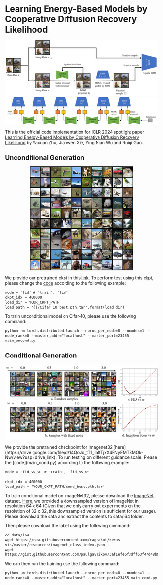 # Learning Energy-Based Models by Cooperative Diffusion Recovery Likelihood

<p align="center">
<img src=Images/CDRL_training.png />
<img src=Images/CDRL_sampling.png />
</p>

This is the official code implementation for ICLR 2024 spotlight paper [Learning Energy-Based Models by Cooperative Diffusion Recovery Likelihood](https://openreview.net/pdf?id=AyzkDpuqcl) by Yaxuan Zhu, Jianwen Xie, Ying Nian Wu and Ruiqi Gao. 

## Unconditional Generation

<p align="center">
<img src=Images/fid_cifar10.png />
</p>

We provide our pretrained ckpt in this [link](https://drive.google.com/file/d/1DAH5V3aoRlCYSp8FAzmWFP7ztb01urED/view?usp=drive_link). To perform test using this ckpt, please change the [code](main_uncond.py) according to the following example:

```
mode = 'fid' # 'train', 'fid'
ckpt_idx = 400000
load_dir = YOUR_CKPT_PATH
load_path = '{}/Cifar_10_best.pth.tar'.format(load_dir)
```

To train unconditional model on Cifar-10, please use the following command:
```
python -m torch.distributed.launch --nproc_per_node=8 --nnodes=1 --node_rank=0 --master_addr="localhost" --master_port=23455 main_uncond.py
```

## Conditional Generation

<p align="center">
<img src=Images/i32_cfg2.png />
</p>
We provide the pretrained checkpoint for Imagenet32 [here](https://drive.google.com/file/d/14QoJd_tT1_IaftTjxX4FNyEMT8MOk-Nw/view?usp=drive_link). To run testing on different guidance scale. Please the [code](main_cond.py) according to the following example:

```
mode = 'fid_vs_w' # 'train', 'fid_vs_w'

ckpt_idx = 400000
load_path = 'YOUR_CKPT_PATH/cond_best.pth.tar'
```

To train conditional model on ImageNet32, please download the [ImageNet](https://image-net.org/download-images) dataset. [Here](https://drive.google.com/file/d/11KGjj3YL8jDu5C4BiPXREjDJAfyBpYzf/view?usp=sharing), we provided a downsampled version of ImageNet in resolution 64 x 64 (Given that we only carry out experiments on the resolution of 32 x 32, this downsampled version is sufficient for our usage). Please download the data and extract the contents to data/i64 folder. 

Then please download the label using the following command:
```
cd data/i64
wget https://raw.githubusercontent.com/raghakot/keras-vis/master/resources/imagenet_class_index.json
wget https://gist.githubusercontent.com/paulgavrikov/3af1efe6f3dff63f47d48b91bb1bca6b/raw/00bad6903b5e4f84c7796b982b72e2e617e5fde1/ILSVRC2012_val_labels.json
```
We can then run the training use the following command:
```
python -m torch.distributed.launch --nproc_per_node=8 --nnodes=1 --node_rank=0 --master_addr="localhost" --master_port=23455 main_cond.py
```


